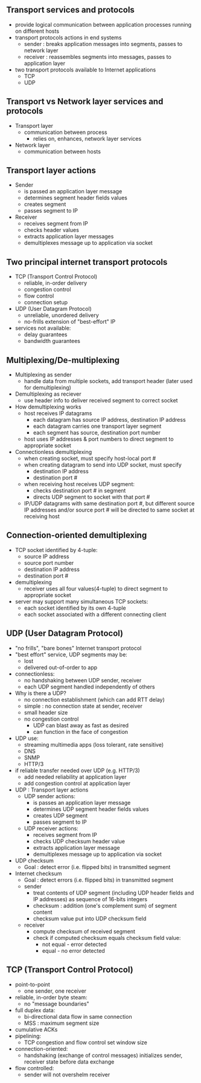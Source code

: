 ## Transport services and protocols
- provide logical communication between application processes running on different hosts
- transport protocols actions in end systems
	- sender : breaks application messages into segments, passes to network layer
	- receiver : reassembles segments into messages, passes to application layer
- two transport protocols available to Internet applications
	- TCP
	- UDP

## Transport vs Network layer services and protocols
- Transport layer
	- communication between process
		- relies on, enhances, network layer services
- Network layer
	- communication between hosts

## Transport layer actions
- Sender
	- is passed an application layer message
	- determines segment header fields values
	- creates segment
	- passes segment to IP
- Receiver
	- receives segment from IP
	- checks header values
	- extracts application layer messages
	- demultiplexes message up to application via socket

## Two principal internet transport protocols
- TCP (Transport Control Protocol)
	- reliable, in-order delivery
	- congestion control
	- flow control
	- connection setup
- UDP (User Datagram Protocol)
	- unreliable, unordered delivery
	- no-frills extension of "best-effort" IP
- services not available:
	- delay guarantees
	- bandwidth guarantees

## Multiplexing/De-multiplexing
- Multiplexing as sender
	- handle data from multiple sockets, add transport header (later used for demultiplexing)
- Demultiplexing as reciever
	- use header info to deliver received segment to correct socket
- How demultiplexing works
	- host receives IP datagrams
		- each datagram has source IP address, destination IP address
		- each datagram carries one transport layer segment
		- each segment has source, destination port number
	- host uses IP addresses & port numbers to direct segment to appropriate socket
- Connectionless demultiplexing
	- when creating socket, must specify host-local port #
	- when creating datagram to send into UDP socket, must specify
		- destination IP address
		- destination port #
	- when receiving host receives UDP segment:
		- checks destination port # in segment
		- directs UDP segment to socket with that port #
	- IP/UDP datagrams with same destination port #, but different source IP addresses and/or source port # will be directed to same socket at receiving host

## Connection-oriented demultiplexing
- TCP socket identified by 4-tuple:
	- source IP address
	- source port number
	- destination IP address
	- destination port #
- demultiplexing
	- receiver uses all four values(4-tuple) to direct segment to appropriate socket
- server may support many simultaneous TCP sockets:
	- each socket identified by its own 4-tuple
	- each socket associated with a different connecting client

## UDP (User Datagram Protocol)
- "no frills", "bare bones" Internet transport protocol
- "best effort" service, UDP segments may be:
	- lost
	- delivered out-of-order to app
- connectionless:
	- no handshaking between UDP sender, receiver
	- each UDP segment handled independently of others
- Why is there a UDP?
	- no connection establishment (which can add RTT delay)
	- simple : no connection state at sender, receiver
	- small header size
	- no congestion control
		- UDP can blast away as fast as desired
		- can function in the face of congestion
- UDP use:
	- streaming multimedia apps (loss tolerant, rate sensitive)
	- DNS
	- SNMP
	- HTTP/3
- if reliable transfer needed over UDP (e.g. HTTP/3)
	- add needed reliability at application layer
	- add congestion control at application layer
- UDP : Transport layer actions
	- UDP sender actions:
		- is passes an application layer message
		- determines UDP segment header fields values
		- creates UDP segment
		- passes segment to IP
	- UDP receiver actions:
		- receives segment from IP
		- checks UDP checksum header value
		- extracts application layer message
		- demultiplexes message up to application via socket
- UDP checksum
	- Goal : detect error (i.e. flipped bits) in transmitted segment
- Internet checksum
	- Goal : detect errors (i.e. flipped bits) in transmitted segment
	- sender
		- treat contents of UDP segment (including UDP header fields and IP addresses) as sequence of 16-bits integers
		- checksum : addition (one's complement sum) of segment content
		- checksum value put into UDP checksum field
	- receiver
		- compute checksum of received segment
		- check if computed checksum equals checksum field value:
			- not equal - error detected
			- equal - no error detected

## TCP (Transport Control Protocol)
- point-to-point
	- one sender, one receiver
- reliable, in-order byte steam:
	- no "message boundaries"
- full duplex data:
	- bi-directional data flow in same connection
	- MSS : maximum segment size
- cumulative ACKs
- pipelining:
	- TCP congestion and flow control set window size
- connection-oriented:
	- handshaking (exchange of control messages) initializes sender, receiver state before data exchange
- flow controlled:
	- sender will not overshelm receiver